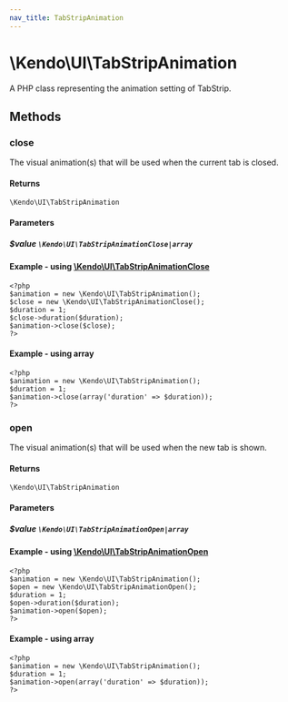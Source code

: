 ```yaml
---
nav_title: TabStripAnimation
---
```


# \Kendo\UI\TabStripAnimation

A PHP class representing the animation setting of TabStrip.


## Methods

### close

The visual animation(s) that will be used when the current tab is closed.

#### Returns
`\Kendo\UI\TabStripAnimation`

#### Parameters

##### $value `\Kendo\UI\TabStripAnimationClose|array`


#### Example - using [\Kendo\UI\TabStripAnimationClose](/api/wrappers/php/Kendo/UI/TabStripAnimationClose)
    <?php
    $animation = new \Kendo\UI\TabStripAnimation();
    $close = new \Kendo\UI\TabStripAnimationClose();
    $duration = 1;
    $close->duration($duration);
    $animation->close($close);
    ?>

#### Example - using array

    <?php
    $animation = new \Kendo\UI\TabStripAnimation();
    $duration = 1;
    $animation->close(array('duration' => $duration));
    ?>

### open

The visual animation(s) that will be used when the new tab is shown.

#### Returns
`\Kendo\UI\TabStripAnimation`

#### Parameters

##### $value `\Kendo\UI\TabStripAnimationOpen|array`


#### Example - using [\Kendo\UI\TabStripAnimationOpen](/api/wrappers/php/Kendo/UI/TabStripAnimationOpen)
    <?php
    $animation = new \Kendo\UI\TabStripAnimation();
    $open = new \Kendo\UI\TabStripAnimationOpen();
    $duration = 1;
    $open->duration($duration);
    $animation->open($open);
    ?>

#### Example - using array

    <?php
    $animation = new \Kendo\UI\TabStripAnimation();
    $duration = 1;
    $animation->open(array('duration' => $duration));
    ?>

